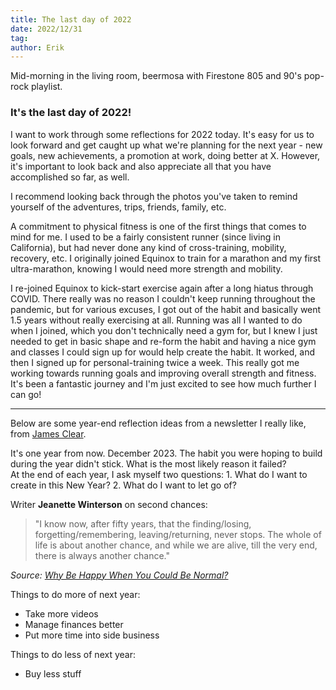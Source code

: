 ```yaml
---
title: The last day of 2022
date: 2022/12/31
tag:
author: Erik
---
```


Mid-morning in the living room, beermosa with Firestone 805 and 90's pop-rock playlist.

### It's the last day of 2022!

I want to work through some reflections for 2022 today. It's easy for us to look forward and get caught up what we're planning for the next year - new goals, new achievements, a promotion at work, doing better at X. However, it's important to look back and also appreciate all that you have accomplished so far, as well.

I recommend looking back through the photos you've taken to remind yourself of the adventures, trips, friends, family, etc.

A commitment to physical fitness is one of the first things that comes to mind for me. I used to be a fairly consistent runner (since living in California), but had never done any kind of cross-training, mobility, recovery, etc. I originally joined Equinox to train for a marathon and my first ultra-marathon, knowing I would need more strength and mobility.

I re-joined Equinox to kick-start exercise again after a long hiatus through COVID. There really was no reason I couldn't keep running throughout the pandemic, but for various excuses, I got out of the habit and basically went 1.5 years without really exercising at all. Running was all I wanted to do when I joined, which you don't technically need a gym for, but I knew I just needed to get in basic shape and re-form the habit and having a nice gym and classes I could sign up for would help create the habit. It worked, and then I signed up for personal-training twice a week. This really got me working towards running goals and improving overall strength and fitness. It's been a fantastic journey and I'm just excited to see how much further I can go!

-----------

Below are some year-end reflection ideas from a newsletter I really like, from [James Clear](https://jamesclear.com/).

<aside>
It's one year from now. December 2023. The habit you were hoping to build during the year didn't stick. What is the most likely reason it failed?
</aside>

<aside>
At the end of each year, I ask myself two questions:
1. What do I want to create in this New Year?
2. What do I want to let go of?
</aside>

Writer **Jeanette Winterson** on second chances:

> "I know now, after fifty years, that the finding/losing, forgetting/remembering, leaving/returning, never stops. The whole of life is about another chance, and while we are alive, till the very end, there is always another chance."
> 

*Source: [Why Be Happy When You Could Be Normal?](https://click.convertkit-mail4.com/zlunwo5e58unh48owq4io/58hvh7h5422gzlb6/aHR0cHM6Ly9hbXpuLnRvLzNqdVB4UHo=)*

Things to do more of next year:
 - Take more videos
 - Manage finances better
 - Put more time into side business

Things to do less of next year:
 - Buy less stuff

